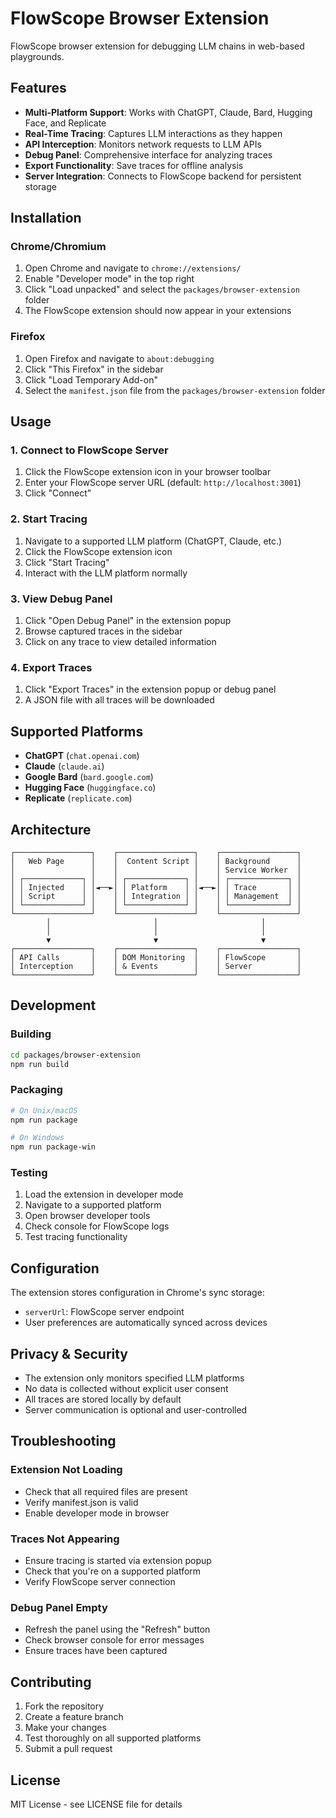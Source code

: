 # FlowScope Browser Extension

FlowScope browser extension for debugging LLM chains in web-based playgrounds.

## Features

- **Multi-Platform Support**: Works with ChatGPT, Claude, Bard, Hugging Face, and Replicate
- **Real-Time Tracing**: Captures LLM interactions as they happen
- **API Interception**: Monitors network requests to LLM APIs
- **Debug Panel**: Comprehensive interface for analyzing traces
- **Export Functionality**: Save traces for offline analysis
- **Server Integration**: Connects to FlowScope backend for persistent storage

## Installation

### Chrome/Chromium

1. Open Chrome and navigate to `chrome://extensions/`
2. Enable "Developer mode" in the top right
3. Click "Load unpacked" and select the `packages/browser-extension` folder
4. The FlowScope extension should now appear in your extensions

### Firefox

1. Open Firefox and navigate to `about:debugging`
2. Click "This Firefox" in the sidebar
3. Click "Load Temporary Add-on"
4. Select the `manifest.json` file from the `packages/browser-extension` folder

## Usage

### 1. Connect to FlowScope Server

1. Click the FlowScope extension icon in your browser toolbar
2. Enter your FlowScope server URL (default: `http://localhost:3001`)
3. Click "Connect"

### 2. Start Tracing

1. Navigate to a supported LLM platform (ChatGPT, Claude, etc.)
2. Click the FlowScope extension icon
3. Click "Start Tracing"
4. Interact with the LLM platform normally

### 3. View Debug Panel

1. Click "Open Debug Panel" in the extension popup
2. Browse captured traces in the sidebar
3. Click on any trace to view detailed information

### 4. Export Traces

1. Click "Export Traces" in the extension popup or debug panel
2. A JSON file with all traces will be downloaded

## Supported Platforms

- **ChatGPT** (`chat.openai.com`)
- **Claude** (`claude.ai`)
- **Google Bard** (`bard.google.com`)
- **Hugging Face** (`huggingface.co`)
- **Replicate** (`replicate.com`)

## Architecture

```
┌─────────────────┐    ┌─────────────────┐    ┌─────────────────┐
│   Web Page      │    │  Content Script │    │ Background      │
│                 │    │                 │    │ Service Worker  │
│ ┌─────────────┐ │    │ ┌─────────────┐ │    │ ┌─────────────┐ │
│ │ Injected    │ │◄──►│ │ Platform    │ │◄──►│ │ Trace       │ │
│ │ Script      │ │    │ │ Integration │ │    │ │ Management  │ │
│ └─────────────┘ │    │ └─────────────┘ │    │ └─────────────┘ │
└─────────────────┘    └─────────────────┘    └─────────────────┘
        │                       │                       │
        │                       │                       │
        ▼                       ▼                       ▼
┌─────────────────┐    ┌─────────────────┐    ┌─────────────────┐
│ API Calls       │    │ DOM Monitoring  │    │ FlowScope       │
│ Interception    │    │ & Events        │    │ Server          │
└─────────────────┘    └─────────────────┘    └─────────────────┘
```

## Development

### Building

```bash
cd packages/browser-extension
npm run build
```

### Packaging

```bash
# On Unix/macOS
npm run package

# On Windows
npm run package-win
```

### Testing

1. Load the extension in developer mode
2. Navigate to a supported platform
3. Open browser developer tools
4. Check console for FlowScope logs
5. Test tracing functionality

## Configuration

The extension stores configuration in Chrome's sync storage:

- `serverUrl`: FlowScope server endpoint
- User preferences are automatically synced across devices

## Privacy & Security

- The extension only monitors specified LLM platforms
- No data is collected without explicit user consent
- All traces are stored locally by default
- Server communication is optional and user-controlled

## Troubleshooting

### Extension Not Loading
- Check that all required files are present
- Verify manifest.json is valid
- Enable developer mode in browser

### Traces Not Appearing
- Ensure tracing is started via extension popup
- Check that you're on a supported platform
- Verify FlowScope server connection

### Debug Panel Empty
- Refresh the panel using the "Refresh" button
- Check browser console for error messages
- Ensure traces have been captured

## Contributing

1. Fork the repository
2. Create a feature branch
3. Make your changes
4. Test thoroughly on all supported platforms
5. Submit a pull request

## License

MIT License - see LICENSE file for details
